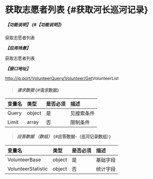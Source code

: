 # 获取志愿者列表 {#获取河长巡河记录}

##### _【功能说明】_ {#【功能说明】}

获取志愿者列表

_**【应用场景】**_

获取志愿者列表

_**【接口地址】**_

[http://ip:port/VolunteerQuery/Volunteer/Get](http://ip:port/HMQuery/PatrolRiver/GetPatrolRivers)VolunteerList

> #### _请求数据_ {#请求数据}

| 变量名 | 类型 | 是否必须 | 描述 |
| :--- | :--- | :--- | :--- |
| Query | object | 是 | 见搜索条件 |
| Limit | array | 否 | 限制条件 |

> #### _应答数据 （数组）_ {#应答数据-（巡河记录数组）}

| 变量名 | 类型 | 是否必须 | 描述 |
| :--- | :--- | :--- | :--- |
| VolunteerBase | object | 是 | 基础字段 |
| VolunteerStatistic | object | 否 | 统计字段 |



